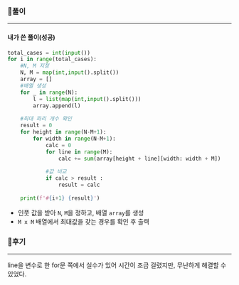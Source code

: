 ### 📌풀이

----

#### 내가 쓴 풀이(성공)

```python
total_cases = int(input())
for i in range(total_cases):
    #N, M 지정
    N, M = map(int,input().split())
    array = []
    #배열 생성
    for _ in range(N):
        l = list(map(int,input().split()))
        array.append(l)
    
    #최대 파리 개수 확인
    result = 0
    for height in range(N-M+1):
        for width in range(N-M+1):
            calc = 0
            for line in range(M):
                calc += sum(array[height + line][width: width + M])
                
            #값 비교
            if calc > result :
                result = calc
                
    print(f'#{i+1} {result}')
```

- 인풋 값을 받아 `N`, `M`을 정하고, 배열 `array`를 생성
- `M x M` 배열에서 최대값을 갖는 경우를 확인 후 출력 



### 📌후기

------

line을 변수로 한 for문 쪽에서 실수가 있어 시간이 조금 걸렸지만, 무난하게 해결할 수 있었다.
